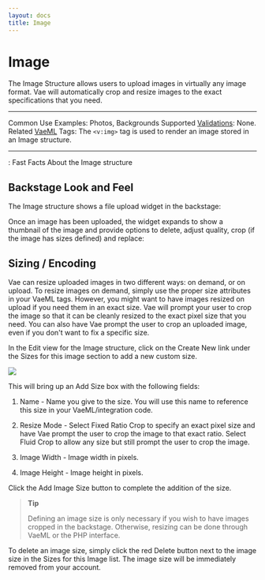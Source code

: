 ```yaml
---
layout: docs
title: Image
---
```


# Image

The Image Structure allows users to upload images in virtually any image
format. Vae will automatically crop and resize images to the exact
specifications that you need.

  ---------------------------------------- ----------------------------------------------------------------------------
  Common Use Examples:                     Photos, Backgrounds
  Supported [Validations](#validations):   None.
  Related [VaeML](#vaeml) Tags:            The `<v:img>` tag is used to render an image stored in an Image structure.
  ---------------------------------------- ----------------------------------------------------------------------------

  : Fast Facts About the Image structure

## Backstage Look and Feel

The Image structure shows a file upload widget in the backstage:

Once an image has been uploaded, the widget expands to show a thumbnail
of the image and provide options to delete, adjust quality, crop (if the
image has sizes defined) and replace:

## Sizing / Encoding

Vae can resize uploaded images in two different ways: on demand, or on
upload. To resize images on demand, simply use the proper size
attributes in your VaeML tags. However, you might want to have images
resized on upload if you need them in an exact size. Vae will prompt
your user to crop the image so that it can be cleanly resized to the
exact pixel size that you need. You can also have Vae prompt the user to
crop an uploaded image, even if you don't want to fix a specific size.

In the Edit view for the Image structure, click on the Create New link
under the Sizes for this image section to add a new custom size.

![](assets/images/screenshots/content_management/add_image_size.png)

This will bring up an Add Size box with the following fields:

1.  Name - Name you give to the size. You will use this name to
    reference this size in your VaeML/integration code.

2.  Resize Mode - Select Fixed Ratio Crop to specify an exact pixel size
    and have Vae prompt the user to crop the image to that exact ratio.
    Select Fluid Crop to allow any size but still prompt the user to
    crop the image.

3.  Image Width - Image width in pixels.

4.  Image Height - Image height in pixels.

Click the Add Image Size button to complete the addition of the size.

> **Tip**
>
> Defining an image size is only necessary if you wish to have images
> cropped in the backstage. Otherwise, resizing can be done through
> VaeML or the PHP interface.

To delete an image size, simply click the red Delete button next to the
image size in the Sizes for this Image list. The image size will be
immediately removed from your account.
